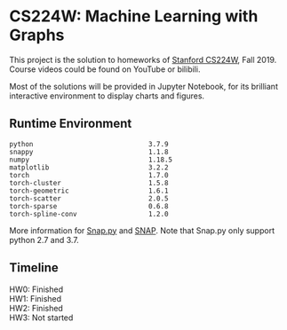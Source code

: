 # CS224W: Machine Learning with Graphs

This project is the solution to homeworks of [Stanford CS224W](http://web.stanford.edu/class/cs224w/), Fall 2019. Course videos could be found on YouTube or bilibili. 

Most of the solutions will be provided in Jupyter Notebook, for its brilliant interactive environment to display charts and figures. 

## Runtime Environment

```
python                             3.7.9
snappy                             1.1.8
numpy                              1.18.5
matplotlib                         3.2.2
torch                              1.7.0
torch-cluster                      1.5.8
torch-geometric                    1.6.1
torch-scatter                      2.0.5
torch-sparse                       0.6.8
torch-spline-conv                  1.2.0
```

More information for [Snap.py](http://snap.stanford.edu/snappy/) and [SNAP](http://snap.stanford.edu/). Note that Snap.py only support python 2.7 and 3.7. 

## Timeline
HW0: Finished  
HW1: Finished  
HW2: Finished  
HW3: Not started  